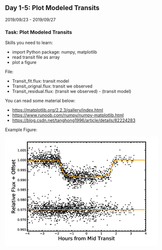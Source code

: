## Day 1-5: Plot Modeled Transits  
2019/09/23 - 2019/09/27
### Task: Plot Modeled Transits  
Skills you need to learn:
- import Python package: numpy, matplotlib 
- read transit file as array
- plot a figure

File:
- Transit_fit.flux: transit model
- Transit_orignal.flux: transit we observed
- Transit_residual.flux: (transit we observed) - (transit model)

You can read some material below:
- https://matplotlib.org/2.2.3/gallery/index.html
- https://www.runoob.com/numpy/numpy-matplotlib.html
- https://blog.csdn.net/tanghong1996/article/details/82224283


Example Figure:


![](example_fig.png)